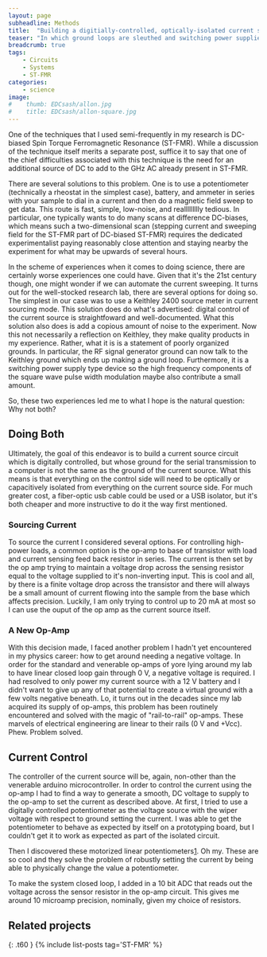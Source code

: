 ```yaml
---
layout: page
subheadline: Methods
title:  "Building a digitially-controlled, optically-isolated current source"
teaser: "In which ground loops are sleuthed and switching power supplies are replaced"
breadcrumb: true
tags:
    - Circuits
    - Systems
    - ST-FMR
categories:
    - science
image:
#    thumb: EDCsash/allon.jpg
#    title: EDCsash/allon-square.jpg
---
```


One of the techniques that I used semi-frequently in my research is DC-biased Spin Torque Ferromagnetic Resonance (ST-FMR). While a discussion of the technique itself merits a separate post, suffice it to say that one of the chief difficulties associated with this technique is the need for an additional source of DC to add to the GHz AC already present in ST-FMR. 

There are several solutions to this problem. One is to use a potentiometer (technically a rheostat in the simplest case), battery, and ammeter in series with your sample to dial in a current and then do a magnetic field sweep to get data. This route is fast, simple, low-noise, and reallllllllly tedious. In particular, one typically wants to do many scans at difference DC-biases, which means such a two-dimensional scan (stepping current and sweeping field for the ST-FMR part of DC-biased ST-FMR) requires the dedicated experimentalist paying reasonably close attention and staying nearby the experiment for what may be upwards of several hours.

In the scheme of experiences when it comes to doing science, there are certainly worse experiences one could have. Given that it's the 21st century though, one might wonder if we can automate the current sweeping. It turns out for the well-stocked research lab, there are several options for doing so. The simplest in our case was to use a Keithley 2400 source meter in current sourcing mode. This solution does do what's advertised: digital control of the current source is straightfoward and well-documented. What this solution also does is add a copious amount of noise to the experiment. Now this not necessarily a reflection on Keithley, they make quality products in my experience. Rather, what it is is a statement of poorly organized grounds. In particular, the RF signal generator ground can now talk to the Keithley ground which ends up making a ground loop. Furthermore, it is a switching power supply type device so the high frequency components of the square wave pulse width modulation maybe also contribute a small amount.

So, these two experiences led me to what I hope is the natural question: Why not both?

## Doing Both

Ultimately, the goal of this endeavor is to build a current source circuit which is digitally controlled, but whose ground for the serial transmission to a computer is not the same as the ground of the current source. What this means is that everything on the control side will need to be optically or capacitively isolated from everything on the current source side. For much greater cost, a fiber-optic usb cable could be used or a USB isolator, but it's both cheaper and more instructive to do it the way first mentioned. 

### Sourcing Current

To source the current I considered several options. For controlling high-power loads, a common option is the op-amp to base of transistor with load and current sensing feed back resistor in series. The current is then set by the op amp trying to maintain a voltage drop across the sensing resistor equal to the voltage supplied to it's non-inverting input. This is cool and all, by there is a finite voltage drop across the transistor and there will always be a small amount of current flowing into the sample from the base which affects precision. Luckily, I am only trying to control up to 20 mA at most so I can use the ouput of the op amp as the current source itself. 

### A New Op-Amp

With this decision made, I faced another problem I hadn't yet encountered in my physics career: how to get around needing a negative voltage. In order for the standard and venerable op-amps of yore lying around my lab to have linear closed loop gain through 0 V, a negative voltage is required. I had resolved to only power my current source with a 12 V battery and I didn't want to give up any of that potential to create a virtual ground with a few volts negative beneath. Lo, it turns out in the decades since my lab acquired its supply of op-amps, this problem has been routinely encountered and solved with the magic of "rail-to-rail" op-amps. These marvels of electrical engineering are linear to their rails (0 V and +Vcc). Phew. Problem solved. 

## Current Control

The controller of the current source will be, again, non-other than the venerable arduino microcontroller. In order to control the current using the op-amp I had to find a way to generate a smooth, DC voltage to supply to the op-amp to set the current as described above. At first, I tried to use a digitally controlled potentiometer as the voltage source with the wiper voltage with respect to ground setting the current. I was able to get the potentiometer to behave as expected by itself on a prototyping board, but I couldn't get it to work as expected as part of the isolated circuit.

Then I discovered these motorized linear potentiometers[1]. Oh my. These are so cool and they solve the problem of robustly setting the current by being able to physically change the value a potentiometer. 

To make the system closed loop, I added in a 10 bit ADC that reads out the voltage across the sensor resistor in the op-amp circuit. This gives me around 10 microamp precision, nominally, given my choice of resistors.






## Related projects
{: .t60 }
{% include list-posts tag='ST-FMR' %}

[1]: https://www.virtualbox.org/wiki/VirtualBox
[2]: http://www.dhcs.ca.gov/provgovpart/Pages/Runtime_9.aspx
[3]: http://www.comtrol.com/rocketport-multi-port-serial-cards/rocketport-universal-pci/rocketport-universal-pci-16port
[4]: http://www.eterlogic.com/help/vspe/NetworkBridgePage.html
[5]: http://www.prestwoodboards.com/aspsuite/eboard/thread.asp?MBID=9067
[6]: {{site.url}}/wildcard
[7]: http://www.eltima.com/products/serial-port-monitor/



